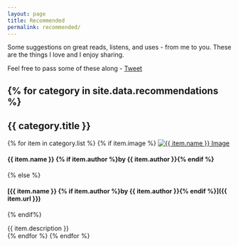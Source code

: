 ```yaml
---
layout: page
title: Recommended
permalink: recommended/
---
```

Some suggestions on great reads, listens, and uses - from me to you. These are the things I love and I enjoy sharing.

Feel free to pass some of these along - <a href="https://twitter.com/share" class="twitter-share-button" data-url="http://jry.io/recommended" data-via="jryio">Tweet</a> 

<script>!function(d,s,id){var js,fjs=d.getElementsByTagName(s)[0],p=/^http:/.test(d.location)?"http":"https";if(!d.getElementById(id)){js=d.createElement(s);js.id=id;js.src=p+"://platform.twitter.com/widgets.js";fjs.parentNode.insertBefore(js,fjs);}}(document, "script", "twitter-wjs");</script>

{% for category in site.data.recommendations %}
---

## {{ category.title }}  
  {% for item in category.list %}
{% if item.image %}
<a href="{{ item.url }}"><img id="recommend-image" src="{{ site.images_path}}recommendations/{{ item.image }}" alt="{{ item.name }} Image"></a>

#### {{ item.name }} {% if item.author %}by {{ item.author }}{% endif %}
{% else %}
#### [{{ item.name }} {% if item.author %}by {{ item.author }}{% endif %}]({{ item.url }})
{% endif%}

{{ item.description }}
<br>
  {% endfor %}
{% endfor %}
